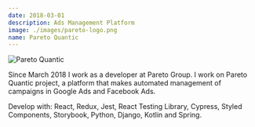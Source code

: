 ```yaml
---
date: 2018-03-01
description: Ads Management Platform
image: ./images/pareto-logo.png
name: Pareto Quantic
---
```


![Pareto Quantic](/assets/img/pareto-project.png)

Since March 2018 I work as a developer at Pareto Group. I work on Pareto Quantic project, a platform that makes automated management of campaigns in Google Ads and Facebook Ads.  

Develop with: React, Redux, Jest, React Testing Library, Cypress, Styled Components, Storybook,
Python, Django, Kotlin and Spring.